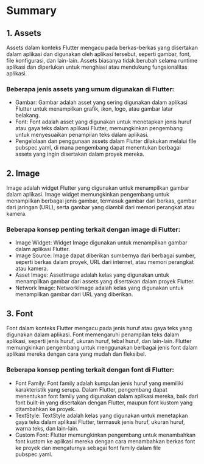 # Summary


## 1. Assets
Assets dalam konteks Flutter mengacu pada berkas-berkas yang disertakan dalam aplikasi dan digunakan oleh aplikasi tersebut, seperti gambar, font, file konfigurasi, dan lain-lain. Assets biasanya tidak berubah selama runtime aplikasi dan diperlukan untuk menghiasi atau mendukung fungsionalitas aplikasi.

### Beberapa jenis assets yang umum digunakan di Flutter:

- Gambar: Gambar adalah asset yang sering digunakan dalam aplikasi Flutter untuk menampilkan grafik, ikon, logo, atau gambar latar belakang.
- Font: Font adalah asset yang digunakan untuk menetapkan jenis huruf atau gaya teks dalam aplikasi Flutter, memungkinkan pengembang untuk menyesuaikan penampilan teks dalam aplikasi.
- Pengelolaan dan penggunaan assets dalam Flutter dilakukan melalui file pubspec.yaml, di mana pengembang dapat menentukan berbagai assets yang ingin disertakan dalam proyek mereka.

## 2. Image
Image adalah widget Flutter yang digunakan untuk menampilkan gambar dalam aplikasi. Image widget memungkinkan pengembang untuk menampilkan berbagai jenis gambar, termasuk gambar dari berkas, gambar dari jaringan (URL), serta gambar yang diambil dari memori perangkat atau kamera.

### Beberapa konsep penting terkait dengan image di Flutter:

- Image Widget: Widget Image digunakan untuk menampilkan gambar dalam aplikasi Flutter.
- Image Source: Image dapat diberikan sumbernya dari berbagai sumber, seperti berkas dalam proyek, URL dari internet, atau memori perangkat atau kamera.
- Asset Image: AssetImage adalah kelas yang digunakan untuk menampilkan gambar dari assets yang disertakan dalam proyek Flutter.
- Network Image: NetworkImage adalah kelas yang digunakan untuk menampilkan gambar dari URL yang diberikan.

## 3. Font
Font dalam konteks Flutter mengacu pada jenis huruf atau gaya teks yang digunakan dalam aplikasi. Font memengaruhi penampilan teks dalam aplikasi, seperti jenis huruf, ukuran huruf, tebal huruf, dan lain-lain. Flutter memungkinkan pengembang untuk menggunakan berbagai jenis font dalam aplikasi mereka dengan cara yang mudah dan fleksibel.

### Beberapa konsep penting terkait dengan font di Flutter:

- Font Family: Font family adalah kumpulan jenis huruf yang memiliki karakteristik yang serupa. Dalam Flutter, pengembang dapat menentukan font family yang digunakan dalam aplikasi mereka, baik dari font built-in yang disertakan dengan Flutter, maupun font kustom yang ditambahkan ke proyek.
- TextStyle: TextStyle adalah kelas yang digunakan untuk menetapkan gaya teks dalam aplikasi Flutter, termasuk jenis huruf, ukuran huruf, warna teks, dan lain-lain.
- Custom Font: Flutter memungkinkan pengembang untuk menambahkan font kustom ke aplikasi mereka dengan cara menambahkan berkas font ke proyek dan mengaturnya sebagai font family dalam file pubspec.yaml.